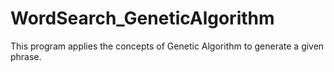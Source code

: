 # WordSearch_GeneticAlgorithm

This program applies the concepts of Genetic Algorithm to generate a given phrase. 
